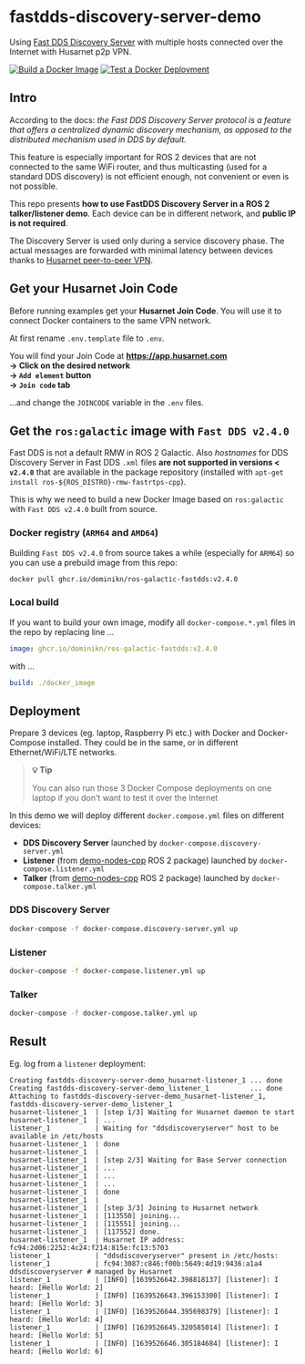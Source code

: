# fastdds-discovery-server-demo

Using [Fast DDS Discovery Server](https://docs.ros.org/en/foxy/Tutorials/Discovery-Server/Discovery-Server.html) with multiple hosts connected over the Internet with Husarnet p2p VPN. 

[![Build a Docker Image](https://github.com/DominikN/fastdds-discovery-server-demo/actions/workflows/build_push.yaml/badge.svg)](https://github.com/DominikN/fastdds-discovery-server-demo/actions/workflows/build_push.yaml)
[![Test a Docker Deployment](https://github.com/DominikN/fastdds-discovery-server-demo/actions/workflows/test.yaml/badge.svg)](https://github.com/DominikN/fastdds-discovery-server-demo/actions/workflows/test.yaml)

## Intro

According to the docs: *the Fast DDS Discovery Server protocol is a feature that offers a centralized dynamic discovery mechanism, as opposed to the distributed mechanism used in DDS by default.*

This feature is especially important for ROS 2 devices that are not connected to the same WiFi router, and thus multicasting (used for a standard DDS discovery) is not efficient enough, not convenient or even is not possible.

This repo presents **how to use FastDDS Discovery Server in a ROS 2 talker/listener demo**. Each device can be in different network, and **public IP is not required**.

The Discovery Server is used only during a service discovery phase. The actual messages are forwarded with minimal latency between devices thanks to [Husarnet peer-to-peer VPN](https://github.com/husarnet/husarnet).

## Get your Husarnet Join Code

Before running examples get your **Husarnet Join Code**. You will use it to connect Docker containers to the same VPN network.

At first rename `.env.template` file to `.env`.

You will find your Join Code at **https://app.husarnet.com  
 -> Click on the desired network  
 -> `Add element` button  
 -> `Join code` tab**

…and change the `JOINCODE` variable in the `.env` files.

## Get the `ros:galactic` image with `Fast DDS v2.4.0`

Fast DDS is not a default RMW in ROS 2 Galactic. Also *hostnames* for DDS Discovery Server in Fast DDS `.xml` files **are not supported in versions < `v2.4.0`** that are available in the package repository (installed with `apt-get install ros-${ROS_DISTRO}-rmw-fastrtps-cpp`). 

This is why we need to build a new Docker Image based on `ros:galactic` with `Fast DDS v2.4.0` built from source.

### Docker registry (`ARM64` and `AMD64`)

Building `Fast DDS v2.4.0` from source takes a while (especially for `ARM64`) so you can use a prebuild image from this repo:

```bash
docker pull ghcr.io/dominikn/ros-galactic-fastdds:v2.4.0
```

### Local build

If you want to build your own image, modify all `docker-compose.*.yml` files in the repo by replacing line ...

```yml 
image: ghcr.io/dominikn/ros-galactic-fastdds:v2.4.0
```

with ...

```yml
build: ./docker_image
```

## Deployment

Prepare 3 devices (eg. laptop, Raspberry Pi etc.) with Docker and Docker-Compose installed. They could be in the same, or in different Ethernet/WiFi/LTE networks.

> **💡 Tip**
>
> You can also run those 3 Docker Compose deployments on one laptop if you don't want to test it over the Internet

In this demo we will deploy different `docker.compose.yml` files on different devices:

- **DDS Discovery Server** launched by `docker-compose.discovery-server.yml`
- **Listener** (from [demo-nodes-cpp](https://github.com/ros2/demos/tree/master/demo_nodes_cpp) ROS 2 package) launched by `docker-compose.listener.yml`
- **Talker** (from [demo-nodes-cpp](https://github.com/ros2/demos/tree/master/demo_nodes_cpp) ROS 2 package) launched by `docker-compose.talker.yml`

### DDS Discovery Server

```bash
docker-compose -f docker-compose.discovery-server.yml up
```

### Listener

```bash
docker-compose -f docker-compose.listener.yml up
```

### Talker

```bash
docker-compose -f docker-compose.talker.yml up
```

## Result

Eg. log from a `listener` deployment:

```
Creating fastdds-discovery-server-demo_husarnet-listener_1 ... done
Creating fastdds-discovery-server-demo_listener_1          ... done
Attaching to fastdds-discovery-server-demo_husarnet-listener_1, fastdds-discovery-server-demo_listener_1
husarnet-listener_1  | [step 1/3] Waiting for Husarnet daemon to start
husarnet-listener_1  | ...
listener_1           | Waiting for "ddsdiscoveryserver" host to be available in /etc/hosts
husarnet-listener_1  | done
husarnet-listener_1  | 
husarnet-listener_1  | [step 2/3] Waiting for Base Server connection
husarnet-listener_1  | ...
husarnet-listener_1  | ...
husarnet-listener_1  | ...
husarnet-listener_1  | done
husarnet-listener_1  | 
husarnet-listener_1  | [step 3/3] Joining to Husarnet network
husarnet-listener_1  | [113550] joining...
husarnet-listener_1  | [115551] joining...
husarnet-listener_1  | [117552] done.
husarnet-listener_1  | Husarnet IP address: fc94:2d06:2252:4c24:f214:815e:fc13:5703
listener_1           | "ddsdiscoveryserver" present in /etc/hosts:
listener_1           | fc94:3087:c846:f00b:5649:4d19:9436:a1a4 ddsdiscoveryserver # managed by Husarnet
listener_1           | [INFO] [1639526642.398818137] [listener]: I heard: [Hello World: 2]
listener_1           | [INFO] [1639526643.396153300] [listener]: I heard: [Hello World: 3]
listener_1           | [INFO] [1639526644.395698379] [listener]: I heard: [Hello World: 4]
listener_1           | [INFO] [1639526645.320585014] [listener]: I heard: [Hello World: 5]
listener_1           | [INFO] [1639526646.305184684] [listener]: I heard: [Hello World: 6]
```